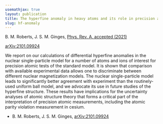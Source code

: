 ```yaml
---
usemathjax: true
layout: publication
title: The hyperfine anomaly in heavy atoms and its role in precision atomic searches for new physics
slug: hf-anomaly
---
```


B. M. Roberts, J. S. M. Ginges, [Phys. Rev. A, accepted (2021)]()


[arXiv:2101.09924](http://arxiv.org/abs/2101.09924)

We report on our calculations of differential hyperfine anomalies in the nuclear single-particle model for a number of atoms and ions of interest for precision atomic tests of the standard model. It is shown that comparison with available experimental data allows one to discriminate between different nuclear magnetization models. The nuclear single-particle model leads to significantly better agreement with experiment than the routinely-used uniform ball model, and we advocate its use in future studies of the hyperfine structure. These results have implications for the uncertainty analyses of atomic structure theory that forms a critical part of the interpretation of precision atomic measurements, including the atomic parity violation measurement in cesium.

 * B. M. Roberts, J. S. M. Ginges, [arXiv:2101.09924](http://arxiv.org/abs/2101.09924)
